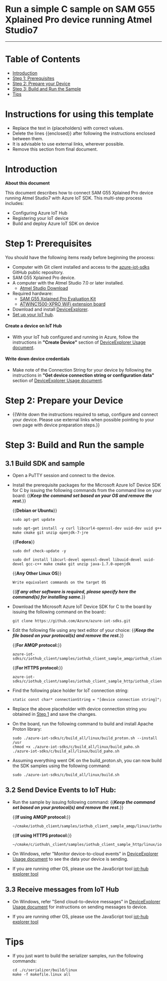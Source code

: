 Run a simple C sample on SAM G55 Xplained Pro device running Atmel Studio7
===
---

# Table of Contents

-   [Introduction](#Introduction)
-   [Step 1: Prerequisites](#Prerequisites)
-   [Step 2: Prepare your Device](#PrepareDevice)
-   [Step 3: Build and Run the Sample](#Build)
-   [Tips](#tips)

# Instructions for using this template

-   Replace the text in {placeholders} with correct values.
-   Delete the lines {{enclosed}} after following the instructions enclosed between them.
-   It is advisable to use external links, wherever possible.
-   Remove this section from final document.

<a name="Introduction"></a>
# Introduction

**About this document**

This document describes how to connect SAM G55 Xplained Pro device running Atmel Studio7 with Azure IoT SDK. This multi-step process includes:
-   Configuring Azure IoT Hub
-   Registering your IoT device
-   Build and deploy Azure IoT SDK on device

<a name="Prerequisites"></a>
# Step 1: Prerequisites

You should have the following items ready before beginning the process:

-   Computer with Git client installed and access to the
    [azure-iot-sdks](https://github.com/Azure/azure-iot-sdks) GitHub
    public repository.
-   SAM G55 Xplained Pro device.
-   A computer with the Atmel Studio 7.0 or later installed.
    - [Atmel Studio Download](http://www.atmel.com/tools/atmelstudio.aspx#download)   
-   Required hardware:
    - [SAM G55 Xplained Pro Evaluation Kit](http://www.atmel.com/tools/ATSAMG55-XPRO.aspx)
    - [ATWINC1500-XPRO WiFi extension board](http://www.atmel.com/tools/atwinc1500-xpro.aspx)
-   Download and install [DeviceExplorer](https://github.com/Azure/azure-iot-sdks/releases/download/2015-11-13/SetupDeviceExplorer.msi).
-   [Set up your IoT hub](https://github.com/Azure/azure-iot-sdks/blob/master/doc/setup_iothub.md).
#### Create a device on IoT Hub
-   With your IoT hub configured and running in Azure, follow the instructions in **"Create Device"** section of [DeviceExplorer Usage document](https://github.com/Azure/azure-iot-sdks/blob/master/tools/DeviceExplorer/doc/how_to_use_device_explorer.md).
#### Write down device credentials
-   Make note of the Connection String for your device by following the instructions in **"Get device connection string or configuration data"** section of [DeviceExplorer Usage document](https://github.com/Azure/azure-iot-sdks/blob/master/tools/DeviceExplorer/doc/how_to_use_device_explorer.md).

<a name="PrepareDevice"></a>
# Step 2: Prepare your Device
-   {{Write down the instructions required to setup, configure and connect your device. Please use external links when possible pointing to your own page with device preparation steps.}}

<a name="Build"></a>
# Step 3: Build and Run the sample

<a name="Load"></a>
## 3.1 Build SDK and sample

-   Open a PuTTY session and connect to the device.

-   Install the prerequisite packages for the Microsoft Azure IoT Device SDK for C by issuing the following commands from the command line on your board:
{{***Keep the command set based on your OS and remove the rest.***}}

    {{**Debian or Ubuntu**}}

        sudo apt-get update

        sudo apt-get install -y curl libcurl4-openssl-dev uuid-dev uuid g++ make cmake git unzip openjdk-7-jre

    {{**Fedora**}}

        sudo dnf check-update -y

        sudo dnf install libcurl-devel openssl-devel libuuid-devel uuid-devel gcc-c++ make cmake git unzip java-1.7.0-openjdk

    {{**Any Other Linux OS**}}

        Write equivalent commands on the target OS

    {{***If any other software is required, please specify here the command(s) for installing same.***}}

-   Download the Microsoft Azure IoT Device SDK for C to the board by issuing the following command on the board::

        git clone https://github.com/Azure/azure-iot-sdks.git

-   Edit the following file using any text editor of your choice:
    {{***Keep the file based on your protocol(s) and remove the rest.***}}

    {{**For AMQP protocol:**}}

        azure-iot-sdks/c/iothub_client/samples/iothub_client_sample_amqp/iothub_client_sample_amqp.c

    {{**For HTTPS protocol:**}}

        azure-iot-sdks/c/iothub_client/samples/iothub_client_sample_http/iothub_client_sample_http.c

-   Find the following place holder for IoT connection string:

        static const char* connectionString = "[device connection string]";

-   Replace the above placeholder with device connection string you obtained in [Step 1](#Step-1:-Prerequisites) and save the changes.

-   On the board, run the following command to build and install Apache Proton library:

        sudo ./azure-iot-sdks/c/build_all/linux/build_proton.sh --install /usr
        chmod +x ./azure-iot-sdks/c/build_all/linux/build_paho.sh
        ./azure-iot-sdks/c/build_all/linux/build_paho.sh

-   Assuming everything went OK on the build_proton.sh, you can now build the SDK samples using the following command:

        sudo ./azure-iot-sdks/c/build_all/linux/build.sh

## 3.2 Send Device Events to IoT Hub:

-   Run the sample by issuing following command:
{{***Keep the command set based on your protocol(s) and remove the rest.***}}

    {{**If using AMQP protocol:**}}

        ~/cmake/iothub_client/samples/iothub_client_sample_amqp/linux/iothub_client_sample_amqp

    {{**If using HTTPS protocol:**}}

        ~/cmake/c/iothub\_client/samples/iothub_client_sample_http/linux/iothub_client_sample_http

-   On Windows, refer "Monitor device-to-cloud events" in [DeviceExplorer Usage document](https://github.com/Azure/azure-iot-sdks/blob/master/tools/DeviceExplorer/doc/how_to_use_device_explorer.md) to see the data your device is sending.

-   If you are running other OS, please use the JavaScript tool [iot-hub explorer tool](https://github.com/Azure/azure-iot-sdks/tree/master/tools/iothub-explorer/doc)

## 3.3 Receive messages from IoT Hub

-   On Windows, refer "Send cloud-to-device messages" in [DeviceExplorer Usage document](https://github.com/Azure/azure-iot-sdks/blob/master/tools/DeviceExplorer/doc/how_to_use_device_explorer.md) for instructions on sending messages to device.

-   If you are running other OS, please use the JavaScript tool [iot-hub explorer tool](https://github.com/Azure/azure-iot-sdks/tree/master/tools/iothub-explorer/doc)

<a name="tips"></a>
# Tips

- If you just want to build the serializer samples, run the following commands:

  ```
  cd ./c/serializer/build/linux
  make -f makefile.linux all
  ```
